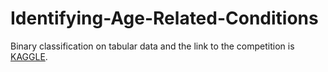 # Identifying-Age-Related-Conditions
Binary classification on tabular data and the link to the competition is [KAGGLE](https://www.kaggle.com/competitions/icr-identify-age-related-conditions).
